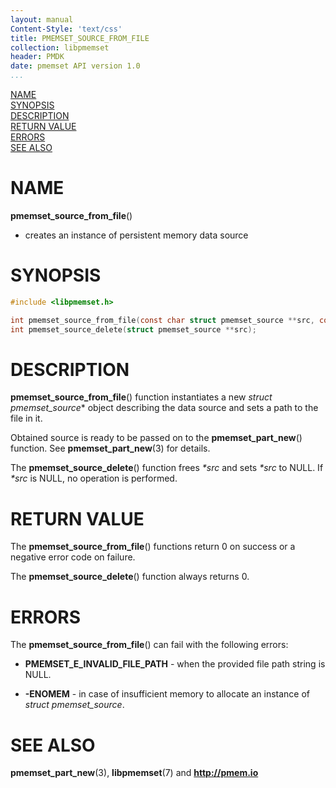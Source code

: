 ```yaml
---
layout: manual
Content-Style: 'text/css'
title: PMEMSET_SOURCE_FROM_FILE
collection: libpmemset
header: PMDK
date: pmemset API version 1.0
...
```


[comment]: <> (SPDX-License-Identifier: BSD-3-Clause)
[comment]: <> (Copyright 2020, Intel Corporation)

[comment]: <> (pmemset_source_from_file.3 -- man page for pmemset_source_from_file)

[NAME](#name)<br />
[SYNOPSIS](#synopsis)<br />
[DESCRIPTION](#description)<br />
[RETURN VALUE](#return-value)<br />
[ERRORS](#errors)<br />
[SEE ALSO](#see-also)<br />

# NAME #

**pmemset_source_from_file**()
- creates an instance of persistent memory data source

# SYNOPSIS #

```c
#include <libpmemset.h>

int pmemset_source_from_file(const char struct pmemset_source **src, const char *file);
int pmemset_source_delete(struct pmemset_source **src);

```

# DESCRIPTION #

**pmemset_source_from_file**() function instantiates a new *struct pmemset_source** object
describing the data source and sets a path to the file in it.

Obtained source is ready to be passed on to the **pmemset_part_new**() function.
See **pmemset_part_new**(3) for details.

The **pmemset_source_delete**() function frees *\*src* and sets *\*src* to NULL. If *\*src* is NULL, no operation is performed.

# RETURN VALUE #

The **pmemset_source_from_file**() functions return 0 on success or
a negative error code on failure.

The **pmemset_source_delete**() function always returns 0.

# ERRORS #

The **pmemset_source_from_file**() can fail with the following errors:

* **PMEMSET_E_INVALID_FILE_PATH** - when the provided file path string is NULL.

* **-ENOMEM** - in case of insufficient memory to allocate an instance
of *struct pmemset_source*.

# SEE ALSO #

**pmemset_part_new**(3), **libpmemset**(7) and **<http://pmem.io>**
